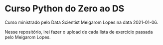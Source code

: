 # Curso Python do Zero ao DS

Curso ministrado pelo Data Scientist Meigarom Lopes na data 2021-01-06. 

Nesse repositório, irei fazer o upload de cada lista de exercício passada pelo Meigarom Lopes.